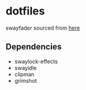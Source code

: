 # dotfiles

swayfader sourced from [here](https://github.com/jake-is-a-legend/swayfader)

## Dependencies
 - swaylock-effects
 - swayidle
 - clipman
 - grimshot
